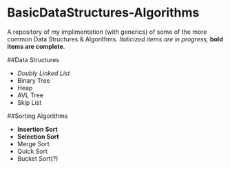 # BasicDataStructures-Algorithms
A repository of my implimentation (with generics) of some of the more common Data Structures &amp; Algorithms.
*Italicized items are in progress,* __bold items are complete__.

##Data Structures
- *Doubly Linked List*
- Binary Tree
- Heap
- AVL Tree
- Skip List

##Sorting Algorithms
- __Insertion Sort__
- __Selection Sort__
- Merge Sort
- Quick Sort
- Bucket Sort(?)
